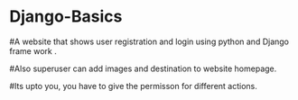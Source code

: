 # Django-Basics

#A website that shows user registration and login using python and Django frame work .



#Also superuser can add images and destination to website homepage.



#Its upto you, you have to give the permisson for different actions.
